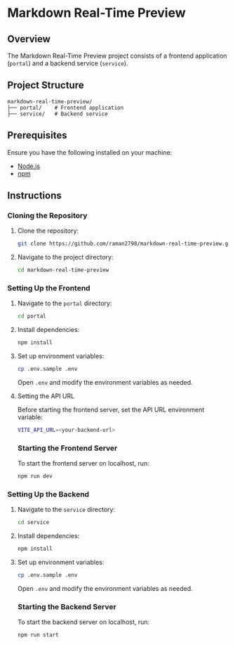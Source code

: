 # Markdown Real-Time Preview

## Overview

The Markdown Real-Time Preview project consists of a frontend application (`portal`) and a backend service (`service`).

## Project Structure

```
markdown-real-time-preview/
├── portal/    # Frontend application
├── service/   # Backend service
```

## Prerequisites

Ensure you have the following installed on your machine:

- [Node.js](https://nodejs.org/)
- [npm](https://www.npmjs.com/)

## Instructions

### Cloning the Repository

1. Clone the repository:

   ```bash
   git clone https://github.com/raman2798/markdown-real-time-preview.git
   ```

2. Navigate to the project directory:
   ```bash
   cd markdown-real-time-preview
   ```

### Setting Up the Frontend

1. Navigate to the `portal` directory:

   ```bash
   cd portal
   ```

2. Install dependencies:

   ```bash
   npm install
   ```

3. Set up environment variables:

   ```bash
   cp .env.sample .env
   ```

   Open `.env` and modify the environment variables as needed.

4. Setting the API URL

   Before starting the frontend server, set the API URL environment variable:

   ```bash
   VITE_API_URL=<your-backend-url>
   ```

   ### Starting the Frontend Server

   To start the frontend server on localhost, run:

   ```bash
   npm run dev
   ```

### Setting Up the Backend

1. Navigate to the `service` directory:

   ```bash
   cd service
   ```

2. Install dependencies:

   ```bash
   npm install
   ```

3. Set up environment variables:

   ```bash
   cp .env.sample .env
   ```

   Open `.env` and modify the environment variables as needed.

   ### Starting the Backend Server

   To start the backend server on localhost, run:

   ```bash
   npm run start
   ```
